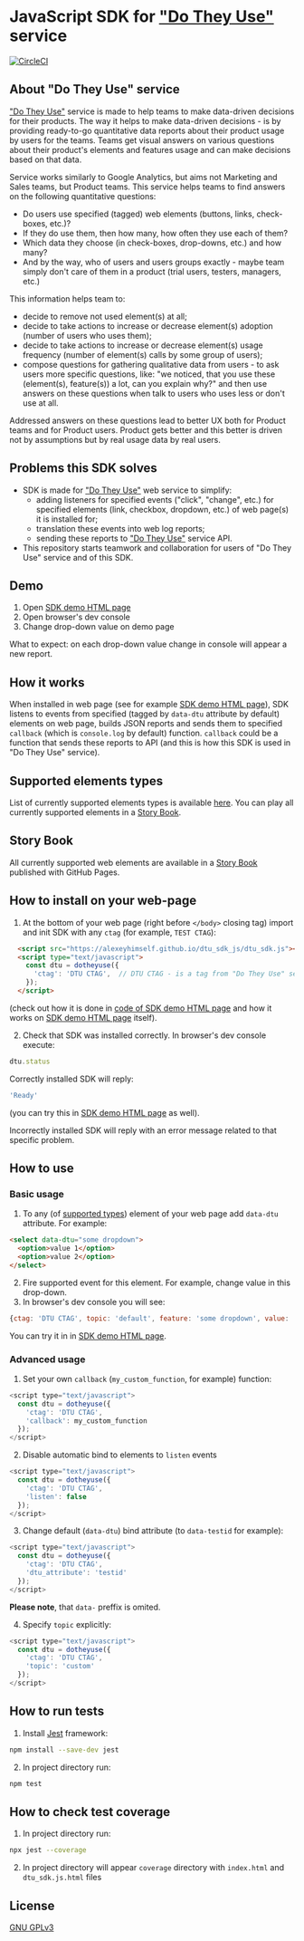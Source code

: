 # JavaScript SDK for ["Do They Use"](https://dotheyuse.com) service 
[![CircleCI](https://dl.circleci.com/status-badge/img/gh/alexeyhimself/dtu_sdk_js/tree/main.svg?style=shield)](https://dl.circleci.com/status-badge/redirect/gh/alexeyhimself/dtu_sdk_js/tree/main)

## About "Do They Use" service
["Do They Use"](https://dotheyuse.com) service is made to help teams to make data-driven decisions for their products. 
The way it helps to make data-driven decisions - is by providing ready-to-go quantitative data reports about their product usage by users for the teams. Teams get visual answers on various questions about their product's elements and features usage and can make decisions based on that data.

Service works similarly to Google Analytics, but aims not Marketing and Sales teams, but Product teams. This service helps teams to find answers on the following quantitative questions:
* Do users use specified (tagged) web elements (buttons, links, check-boxes, etc.)?
* If they do use them, then how many, how often they use each of them?
* Which data they choose (in check-boxes, drop-downs, etc.) and how many?
* And by the way, who of users and users groups exactly - maybe team simply don't care of them in a product (trial users, testers, managers, etc.)

This information helps team to:
* decide to remove not used element(s) at all;
* decide to take actions to increase or decrease element(s) adoption (number of users who uses them);
* decide to take actions to increase or decrease element(s) usage frequency (number of element(s) calls by some group of users);
* compose questions for gathering qualitative data from users - to ask users more specific questions, like: "we noticed, that you use these (element(s), feature(s)) a lot, can you explain why?" and then use answers on these questions when talk to users who uses less or don't use at all.

Addressed answers on these questions lead to better UX both for Product teams and for Product users. Product gets better and this better is driven not by assumptions but by real usage data by real users.

## Problems this SDK solves
* SDK is made for ["Do They Use"](https://dotheyuse.com) web service to simplify:
  * adding listeners for specified events ("click", "change", etc.) for specified elements (link, checkbox, dropdown, etc.) of web page(s) it is installed for;
  * translation these events into web log reports;
  * sending these reports to ["Do They Use"](https://dotheyuse.com) service API.
* This repository starts teamwork and collaboration for users of "Do They Use" service and of this SDK.

## Demo
1. Open [SDK demo HTML page](https://alexeyhimself.github.io/dtu_sdk_js/dtu_sdk_js_demo.html)
2. Open browser's dev console
3. Change drop-down value on demo page

What to expect: on each drop-down value change in console will appear a new report.

## How it works
When installed in web page (see for example [SDK demo HTML page](https://alexeyhimself.github.io/dtu_sdk_js/dtu_sdk_js_demo.html)), SDK listens to events from specified (tagged by `data-dtu` attribute by default) elements on web page, builds JSON reports and sends them to specified `callback` (which is `console.log` by default) function. `callback` could be a function that sends these reports to API (and this is how this SDK is used in "Do They Use" service).

## Supported elements types
List of currently supported elements types is available [here](/dtu_sdk.js#L6).
You can play all currently supported elements in a [Story Book](https://alexeyhimself.github.io/dtu_sdk_js/dtu_sdk_story_book.html).

## Story Book
All currently supported web elements are available in a [Story Book](https://alexeyhimself.github.io/dtu_sdk_js/dtu_sdk_story_book.html) published with GitHub Pages.

## How to install on your web-page
1. At the bottom of your web page (right before `</body>` closing tag) import and init SDK with any `ctag` (for example, `TEST CTAG`):
```html
  <script src="https://alexeyhimself.github.io/dtu_sdk_js/dtu_sdk.js"></script>
  <script type="text/javascript">
    const dtu = dotheyuse({
      'ctag': 'DTU CTAG',  // DTU CTAG - is a tag from "Do They Use" service
    });
  </script>
```
(check out how it is done in [code of SDK demo HTML page](https://github.com/alexeyhimself/dtu_sdk_js/blob/main/dtu_sdk_js_demo.html) and how it works on [SDK demo HTML page](https://alexeyhimself.github.io/dtu_sdk_js/dtu_sdk_js_demo.html) itself).

2. Check that SDK was installed correctly. In browser's dev console execute:
```js
dtu.status
```
Correctly installed SDK will reply:
```js
'Ready'
```
(you can try this in [SDK demo HTML page](https://alexeyhimself.github.io/dtu_sdk_js/dtu_sdk_js_demo.html) as well).

Incorrectly installed SDK will reply with an error message related to that specific problem.

## How to use
### Basic usage
1. To any (of [supported types](/dtu_sdk.js#L6)) element of your web page add `data-dtu` attribute. For example:
```html
<select data-dtu="some dropdown">
  <option>value 1</option>
  <option>value 2</option>
</select>
```
2. Fire supported event for this element. For example, change value in this drop-down.
3. In browser's dev console you will see:
```js
{ctag: 'DTU CTAG', topic: 'default', feature: 'some dropdown', value: 'value 2', …}
```
You can try it in in [SDK demo HTML page](https://alexeyhimself.github.io/dtu_sdk_js/dtu_sdk_js_demo.html).

### Advanced usage
1. Set your own `callback` (`my_custom_function`, for example) function:
```js
<script type="text/javascript">
  const dtu = dotheyuse({
    'ctag': 'DTU CTAG',
    'callback': my_custom_function
  });
</script>
```
2. Disable automatic bind to elements to `listen` events
```js
<script type="text/javascript">
  const dtu = dotheyuse({
    'ctag': 'DTU CTAG',
    'listen': false
  });
</script>
```
3. Change default (`data-dtu`) bind attribute (to `data-testid` for example):
```js
<script type="text/javascript">
  const dtu = dotheyuse({
    'ctag': 'DTU CTAG',
    'dtu_attribute': 'testid'
  });
</script>
```
**Please note**, that `data-` preffix is omited.

4. Specify `topic` explicitly:
```js
<script type="text/javascript">
  const dtu = dotheyuse({
    'ctag': 'DTU CTAG',
    'topic': 'custom'
  });
</script>
```


## How to run tests
1. Install [Jest](https://jestjs.io/docs/getting-started) framework:
```bash
npm install --save-dev jest
```
2. In project directory run:
```bash
npm test
```

## How to check test coverage
1. In project directory run:
```bash
npx jest --coverage
```
2. In project directory will appear `coverage` directory with `index.html` and `dtu_sdk.js.html` files


## License
[GNU GPLv3](/LICENSE)
